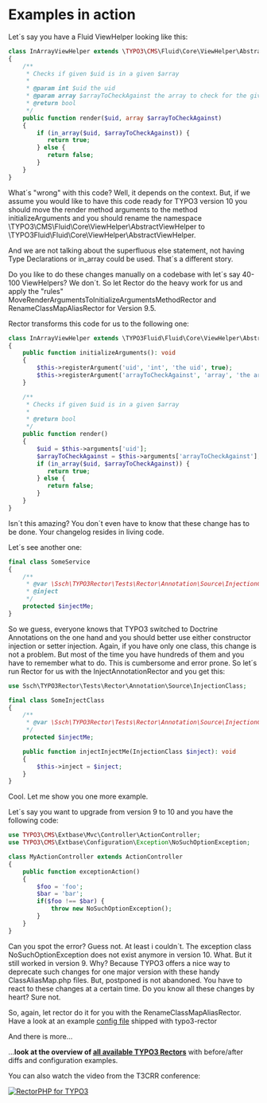 # Examples in action
Let´s say you have a Fluid ViewHelper looking like this:

```php
class InArrayViewHelper extends \TYPO3\CMS\Fluid\Core\ViewHelper\AbstractViewHelper
{
    /**
     * Checks if given $uid is in a given $array
     *
     * @param int $uid the uid
     * @param array $arrayToCheckAgainst the array to check for the given $uid
     * @return bool
     */
    public function render($uid, array $arrayToCheckAgainst)
    {
        if (in_array($uid, $arrayToCheckAgainst)) {
           return true;
        } else {
           return false;
        }
    }
}
```

What´s "wrong" with this code? Well, it depends on the context. But, if we assume you would like to have this code ready for TYPO3 version 10 you should move the render method arguments to the method initializeArguments and you should rename the namespace \TYPO3\CMS\Fluid\Core\ViewHelper\AbstractViewHelper to \TYPO3Fluid\Fluid\Core\ViewHelper\AbstractViewHelper.

And we are not talking about the superfluous else statement, not having Type Declarations or in_array could be used. That´s a different story.

Do you like to do these changes manually on a codebase with let´s say 40-100 ViewHelpers? We don´t. So let Rector do the heavy work for us and apply the "rules" MoveRenderArgumentsToInitializeArgumentsMethodRector and RenameClassMapAliasRector for Version 9.5.

Rector transforms this code for us to the following one:
```php
class InArrayViewHelper extends \TYPO3Fluid\Fluid\Core\ViewHelper\AbstractViewHelper
{
    public function initializeArguments(): void
    {
        $this->registerArgument('uid', 'int', 'the uid', true);
        $this->registerArgument('arrayToCheckAgainst', 'array', 'the array to check for the given $uid', true);
    }

    /**
     * Checks if given $uid is in a given $array
     *
     * @return bool
     */
    public function render()
    {
        $uid = $this->arguments['uid'];
        $arrayToCheckAgainst = $this->arguments['arrayToCheckAgainst'];
        if (in_array($uid, $arrayToCheckAgainst)) {
           return true;
        } else {
           return false;
        }
    }
}
```
Isn´t this amazing? You don´t even have to know that these change has to be done. Your changelog resides in living code.

Let´s see another one:
```php
final class SomeService
{
    /**
     * @var \Ssch\TYPO3Rector\Tests\Rector\Annotation\Source\InjectionClass
     * @inject
     */
    protected $injectMe;
}
```
So we guess, everyone knows that TYPO3 switched to Doctrine Annotations on the one hand and you should better use either constructor injection or setter injection. Again, if you have only one class, this change is not a problem. But most of the time you have hundreds of them and you have to remember what to do. This is cumbersome and error prone. So let´s run Rector for us with the InjectAnnotationRector and you get this:
```php
use Ssch\TYPO3Rector\Tests\Rector\Annotation\Source\InjectionClass;

final class SomeInjectClass
{
    /**
     * @var \Ssch\TYPO3Rector\Tests\Rector\Annotation\Source\InjectionClass
     */
    protected $injectMe;

    public function injectInjectMe(InjectionClass $inject): void
    {
        $this->inject = $inject;
    }
}
```
Cool. Let me show you one more example.

Let´s say you want to upgrade from version 9 to 10 and you have the following code:

```php
use TYPO3\CMS\Extbase\Mvc\Controller\ActionController;
use TYPO3\CMS\Extbase\Configuration\Exception\NoSuchOptionException;

class MyActionController extends ActionController
{
    public function exceptionAction()
    {
        $foo = 'foo';
        $bar = 'bar';
        if($foo !== $bar) {
            throw new NoSuchOptionException();
        }
    }
}
```

Can you spot the error? Guess not. At least i couldn´t.
The exception class NoSuchOptionException does not exist anymore in version 10. What. But it still worked in version 9. Why?
Because TYPO3 offers a nice way to deprecate such changes for one major version with these handy ClassAliasMap.php files.
But, postponed is not abandoned. You have to react to these changes at a certain time. Do you know all these changes by heart? Sure not.

So, again, let rector do it for you with the RenameClassMapAliasRector. Have a look at an example [config file](/config/v9/typo3-95.php#L44) shipped with typo3-rector

And there is more...

...**look at the overview of [all available TYPO3 Rectors](/docs/all_rectors_overview.md)** with before/after diffs and configuration examples.

You can also watch the video from the T3CRR conference:

[![RectorPHP for TYPO3](https://img.youtube.com/vi/FeU3XEG0AW4/0.jpg)](https://www.youtube.com/watch?v=FeU3XEG0AW4)
